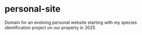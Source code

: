 # personal-site
Domain for an evolving personal website starting with my species identification project on our property in 2025
